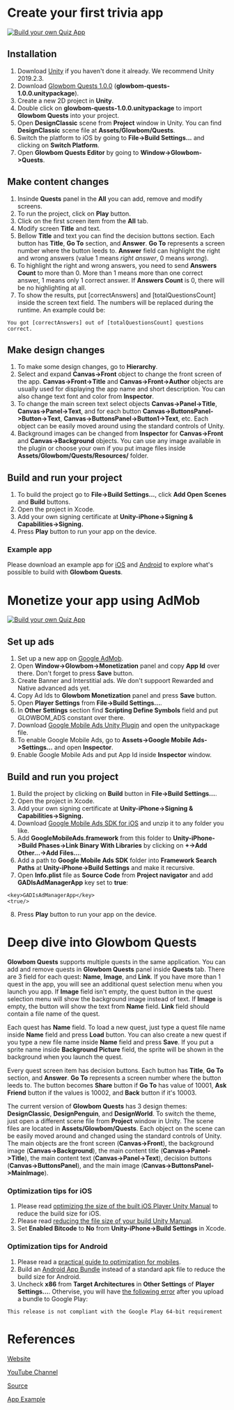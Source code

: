 # Create your first trivia app

[![Build your own Quiz App](https://img.youtube.com/vi/5py0nFKtoLU/0.jpg)](https://www.youtube.com/watch?v=5py0nFKtoLU)

## Installation

1. Download [Unity](https://unity3d.com/get-unity/download/archive) if you haven't done it already. We recommend Unity 2019.2.3.
2. Download [Glowbom Quests 1.0.0](https://github.com/Glowbom/quests/releases) (**glowbom-quests-1.0.0.unitypackage**).
3. Create a new 2D project in **Unity**.
4. Double click on **glowbom-quests-1.0.0.unitypackage** to import **Glowbom Quests** into your project.
5. Open **DesignClassic** scene from **Project** window in Unity. You can find **DesignClassic** scene file at **Assets/Glowbom/Quests**.
6. Switch the platform to iOS by going to **File->Build Settings...** and clicking on **Switch Platform**.
7. Open **Glowbom Quests Editor** by going to **Window->Glowbom->Quests**.

## Make content changes

1. Insinde **Quests** panel in the **All** you can add, remove and modify screens.
2. To run the project, click on **Play** button.
3. Click on the first screen item from the **All** tab.
4. Modify screen **Title** and text.
5. Bellow **Title** and text you can find the decision buttons section. Each button has **Title**, **Go To** section, and **Answer**. **Go To** represents a screen number where the button leeds to. **Answer** field can highlight the right and wrong answers (value 1 means *right answer*, 0 means *wrong*). 
6. To highlight the right and wrong answers, you need to send **Answers Count** to more than 0. More than 1 means more than one correct answer, 1 means only 1 correct answer. If **Answers Count** is 0, there will be no highlighting at all.
7. To show the results, put [correctAnswers] and [totalQuestionsCount] inside the screen text field. The numbers will be replaced during the runtime. An example could be:

```
You got [correctAnswers] out of [totalQuestionsCount] questions correct.
```

## Make design changes

1. To make some design changes, go to **Hierarchy**.
2. Select and expand **Canvas->Front** object to change the front screen of the app. **Canvas->Front->Title** and **Canvas->Front->Author** objects are usually used for displaying the app name and short description. You can also change text font and color from **Inspector**.
3. To change the main screen text select objects **Canvas->Panel->Title**, **Canvas->Panel->Text**, and for each button **Canvas->ButtonsPanel->Button->Text**, **Canvas->ButtonsPanel->Button1->Text**, etc. Each object can be easily moved around using the standard controls of Unity.
4. Background images can be changed from **Inspector** for **Canvas->Front** and **Canvas->Background** objects. You can use any image available in the plugin or choose your own if you put image files inside **Assets/Glowbom/Quests/Resources/** folder.

## Build and run your project

1. To build the project go to **File->Build Settings...**, click **Add Open Scenes** and **Build** buttons.
2. Open the project in Xcode.
3. Add your own signing certificate at **Unity-iPhone->Signing & Capabilities->Signing.**
4. Press **Play** button to run your app on the device.

### Example app

Please download an example app for [iOS](https://apps.apple.com/us/app/6-countries-world-geography/id1497861140?ls=1) and [Android](https://play.google.com/store/apps/details?id=com.glowbom.quests) to explore what's possible to build with **Glowbom Quests**.

# Monetize your app using AdMob

[![Build your own Quiz App](https://img.youtube.com/vi/xvx6RtHJNKg/0.jpg)](https://www.youtube.com/watch?v=xvx6RtHJNKg)

## Set up ads

1. Set up a new app on [Google AdMob](https://admob.google.com/home/).
2. Open **Window->Glowbom->Monetization** panel and copy **App Id** over there. Don't forget to press **Save** button.
3. Create Banner and Interstitial ads. We don't suppoort Rewarded and Native advanced ads yet.
4. Copy Ad Ids to **Glowbom Monetization** panel and press **Save** button.
5. Open **Player Settings** from **File->Build Settings...**.
6. In **Other Settings** section find **Scripting Define Symbols** field and put GLOWBOM_ADS constant over there.
7. Download [Google Mobile Ads Unity Plugin](https://github.com/googleads/googleads-mobile-unity/releases/tag/v4.2.1) and open the unitypackage file.
8. To enable Google Mobile Ads, go to **Assets->Google Mobile Ads->Settings...** and open **Inspector**.
9. Enable Google Mobile Ads and put App Id inside **Inspector** window.

## Build and run you project

1. Build the project by clicking on **Build** button in **File->Build Settings...**.
2. Open the project in Xcode.
3. Add your own signing certificate at **Unity-iPhone->Signing & Capabilities->Signing.**
4. Download [Google Mobile Ads SDK for iOS](https://developers.google.com/admob/ios/download) and unzip it to any folder you like.
5. Add **GoogleMobileAds.framework** from this folder to **Unity-iPhone->Build Phases->Link Binary With Libraries** by clicking on **+->Add Other...->Add Files...**.
6. Add a path to **Google Mobile Ads SDK** folder into **Framework Search Paths** at **Unity-iPhone->Build Settings** and make it recursive.
7. Open **Info.plist** file as **Source Code** from **Project navigator** and add **GADIsAdManagerApp** key set to **true**:

```
<key>GADIsAdManagerApp</key>
<true/>
```

8. Press **Play** button to run your app on the device.

# Deep dive into Glowbom Quests

**Glowbom Quests** supports multiple quests in the same application. You can add and remove quests in **Glowbom Quests** panel inside **Quests** tab. There are 3 field for each quest: **Name**, **Image**, and **Link**. If you have more than 1 quest in the app, you will see an additional quest selection menu when you launch you app. If **Image** field isn't empty, the quest button in the quest selection menu will show the background image instead of text. If **Image** is empty, the button will show the text from **Name** field. **Link** field should contain a file name of the quest.

Each quest has **Name** field. To load a new quest, just type a quest file name inside **Name** field and press **Load** button. You can also create a new quest if you type a new file name inside **Name** field and press **Save**. If you put a sprite name inside **Background Picture** field, the sprite will be shown in the background when you launch the quest.

Every quest screen item has decision buttons. Each button has **Title**, **Go To** section, and **Answer**. **Go To** represents a screen number where the button leeds to. The button becomes **Share** button if **Go To** has value of 10001, **Ask Friend** button if the values is 10002, and **Back** button if it's 10003.

The current version of **Glowbom Quests** has 3 design themes: **DesignClassic**, **DesignPenguin**, and **DesignWorld**. To switch the theme, just open a different scene file from **Project** window in Unity. The scene files are located in **Assets/Glowbom/Quests**. Each object on the scene can be easily moved around and changed using the standard controls of Unity. The main objects are the front screen (**Canvas->Front**), the background image (**Canvas->Background**), the main content title (**Canvas->Panel->Title**), the main content text (**Canvas->Panel->Text**), decision buttons (**Canvas->ButtonsPanel**), and the main image (**Canvas->ButtonsPanel->MainImage**).

### Optimization tips for iOS

1. Please read [optimizing the size of the built iOS Player Unity Manual](https://docs.unity3d.com/Manual/iphone-playerSizeOptimization.html) to reduce the build size for iOS.
2. Please read [reducing the file size of your build Unity Manual](https://docs.unity3d.com/Manual/ReducingFilesize.html).
3. Set **Enabled Bitcode** to **No** from  **Unity-iPhone->Build Settings** in Xcode.

### Optimization tips for Android

1. Please read a [practical guide to optimization for mobiles](https://docs.unity3d.com/Manual/MobileOptimizationPracticalGuide.html).
2. Build an [Android App Bundle](https://developer.android.com/guide/app-bundle) instead of a standard apk file to reduce the build size for Android.
3. Uncheck **x86** from **Target Architectures** in **Other Settings** of **Player Settings...**. Othervise, you will have [the following error](https://stackoverflow.com/questions/57629052/after-upgrading-my-unity-android-to-64-bit-i-still-get-an-error-after-uploading) after you upload a bundle to Google Play: 

```
This release is not compliant with the Google Play 64-bit requirement
```

# References

[Website](https://glowbom.com/)

[YouTube Channel](https://www.youtube.com/channel/UCrYQEQPhAHmn7N8W58nNwOw)

[Source](https://github.com/Glowbom)

[App Example](https://globalsculptor.com/apps/countries.html)


